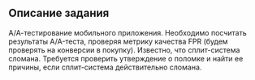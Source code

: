 ## Описание задания
А/А-тестирование мобильного приложения. 
Необходимо посчитать результаты A/A-теста, проверяя метрику качества FPR (будем проверять на конверсии в покупку). 
Известно, что сплит-система сломана. Требуется проверить утверждение о поломке и найти ее причины, если сплит-система действительно сломана.
